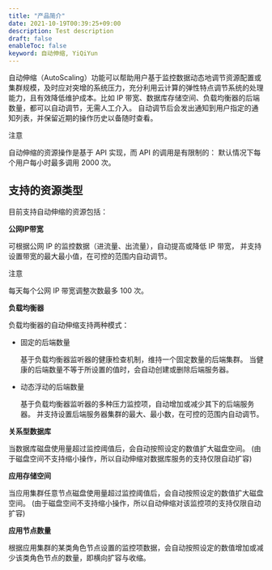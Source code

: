 ```yaml
---
title: "产品简介"
date: 2021-10-19T00:39:25+09:00
description: Test description
draft: false
enableToc: false
keyword: 自动伸缩, YiQiYun
---
```





自动伸缩（AutoScaling）功能可以帮助用户基于监控数据动态地调节资源配置或集群规模，及时应对突增的系统压力，充分利用云计算的弹性特点调节系统的处理能力，且有效降低维护成本。比如 IP 带宽、数据库存储空间、负载均衡器的后端数量，都可以自动调节，无需人工介入。 自动调节后会发出通知到用户指定的通知列表，并保留近期的操作历史以备随时查看。


注意

自动伸缩的资源操作是基于 API 实现，而 API 的调用是有限制的： 默认情况下每个用户每小时最多调用 2000 次。

## 支持的资源类型

目前支持自动伸缩的资源包括：

**公网IP带宽**

可根据公网 IP 的监控数据（进流量、出流量），自动提高或降低 IP 带宽， 并支持设置带宽的最大最小值，在可控的范围内自动调节。

注意

每天每个公网 IP 带宽调整次数最多 100 次。

**负载均衡器**

负载均衡器的自动伸缩支持两种模式：

* 固定的后端数量

  基于负载均衡器监听器的健康检查机制，维持一个固定数量的后端集群。 当健康的后端数量不等于所设置的值时，会自动创建或删除后端服务器。

* 动态浮动的后端数量


  基于负载均衡器监听器的多种压力监控项，自动增加或减少其下的后端服务器。 并支持设置后端服务器集群的最大、最小数，在可控的范围内自动调节。


**关系型数据库**

当数据库磁盘使用量超过监控阈值后，会自动按照设定的数值扩大磁盘空间。 (由于磁盘空间不支持缩小操作，所以自动伸缩对数据库服务的支持仅限自动扩容)

**应用存储空间**

当应用集群任意节点磁盘使用量超过监控阈值后，会自动按照设定的数值扩大磁盘空间。 (由于磁盘空间不支持缩小操作，所以自动伸缩对该监控项的支持仅限自动扩容)

**应用节点数量**

根据应用集群的某类角色节点设置的监控项数据，会自动按照设定的数值增加或减少该类角色节点的数量，即横向扩容与收缩。

